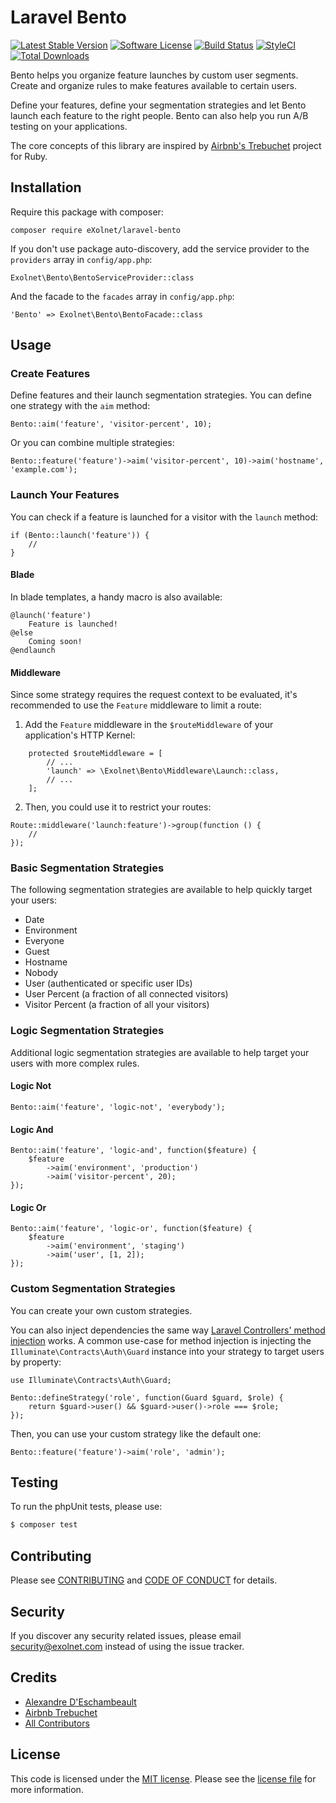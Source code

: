 # Laravel Bento

[![Latest Stable Version](https://poser.pugx.org/eXolnet/laravel-bento/v/stable?format=flat-square)](https://packagist.org/packages/eXolnet/laravel-bento)
[![Software License](https://img.shields.io/badge/license-MIT-brightgreen.svg?style=flat-square)](LICENSE.md)
[![Build Status](https://img.shields.io/travis/eXolnet/laravel-bento/master.svg?style=flat-square)](https://travis-ci.org/eXolnet/laravel-bento)
[![StyleCI](https://github.styleci.io/repos/98363972/shield?branch=master)](https://github.styleci.io/repos/98363972)
[![Total Downloads](https://img.shields.io/packagist/dt/eXolnet/laravel-bento.svg?style=flat-square)](https://packagist.org/packages/eXolnet/laravel-bento)

Bento helps you organize feature launches by custom user segments.
Create and organize rules to make features available to certain users.

Define your features, define your segmentation strategies and let Bento launch each feature to the right people. Bento can also help you run A/B testing on your applications. 

The core concepts of this library are inspired by [Airbnb's Trebuchet](https://github.com/airbnb/trebuchet) project for Ruby.

## Installation

Require this package with composer:

```
composer require eXolnet/laravel-bento
```

If you don't use package auto-discovery, add the service provider to the ``providers`` array in `config/app.php`:

```
Exolnet\Bento\BentoServiceProvider::class
```

And the facade to the ``facades`` array in `config/app.php`: 

```
'Bento' => Exolnet\Bento\BentoFacade::class
```

## Usage

### Create Features

Define features and their launch segmentation strategies. You can define one strategy with the `aim` method:

```
Bento::aim('feature', 'visitor-percent', 10);
```

Or you can combine multiple strategies:

```
Bento::feature('feature')->aim('visitor-percent', 10)->aim('hostname', 'example.com');
```

### Launch Your Features

You can check if a feature is launched for a visitor with the `launch` method:

```
if (Bento::launch('feature')) {
    //
}
```

#### Blade

In blade templates, a handy macro is also available:

```
@launch('feature')
    Feature is launched!
@else
    Coming soon!
@endlaunch
```

#### Middleware

Since some strategy requires the request context to be evaluated, it's recommended to use the `Feature` middleware to limit a route:

1. Add the `Feature` middleware in the `$routeMiddleware` of your application's HTTP Kernel:

```
    protected $routeMiddleware = [
        // ...
        'launch' => \Exolnet\Bento\Middleware\Launch::class,
        // ...
    ];
```

2. Then, you could use it to restrict your routes:

```
Route::middleware('launch:feature')->group(function () {
    //
});
```

### Basic Segmentation Strategies

The following segmentation strategies are available to help quickly target your users:

* Date
* Environment
* Everyone
* Guest
* Hostname 
* Nobody
* User (authenticated or specific user IDs)
* User Percent (a fraction of all connected visitors)
* Visitor Percent (a fraction of all your visitors)

### Logic Segmentation Strategies

Additional logic segmentation strategies are available to help target your users with more complex rules.

#### Logic Not

```
Bento::aim('feature', 'logic-not', 'everybody');
```

#### Logic And

```
Bento::aim('feature', 'logic-and', function($feature) {
    $feature
        ->aim('environment', 'production')
        ->aim('visitor-percent', 20);
});
```

#### Logic Or

```
Bento::aim('feature', 'logic-or', function($feature) {
    $feature
        ->aim('environment', 'staging')
        ->aim('user', [1, 2]);
});
```

### Custom Segmentation Strategies

You can create your own custom strategies.

You can also inject dependencies the same way [Laravel Controllers' method injection](https://laravel.com/docs/5.4/controllers#dependency-injection-and-controllers) works. A common use-case for method injection is injecting the `Illuminate\Contracts\Auth\Guard` instance into your strategy to target users by property:

```
use Illuminate\Contracts\Auth\Guard;

Bento::defineStrategy('role', function(Guard $guard, $role) {
    return $guard->user() && $guard->user()->role === $role;
});
```

Then, you can use your custom strategy like the default one:

```
Bento::feature('feature')->aim('role', 'admin');
```


## Testing

To run the phpUnit tests, please use:

``` bash
$ composer test
```

## Contributing

Please see [CONTRIBUTING](CONTRIBUTING.md) and [CODE OF CONDUCT](CODE_OF_CONDUCT.md) for details.

## Security

If you discover any security related issues, please email security@exolnet.com instead of using the issue tracker.

## Credits

- [Alexandre D'Eschambeault](https://github.com/xel1045)
- [Airbnb Trebuchet](https://github.com/airbnb/trebuchet)
- [All Contributors](../../contributors)

## License

This code is licensed under the [MIT license](http://choosealicense.com/licenses/mit/). Please see the [license file](LICENSE) for more information.
